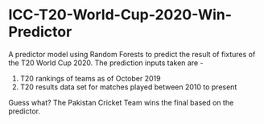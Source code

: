 # ICC-T20-World-Cup-2020-Win-Predictor

A predictor model using Random Forests to predict the result of fixtures of the T20 World Cup 2020.
The prediction inputs taken are - 
1) T20 rankings of teams as of October 2019
2) T20 results data set for matches played between 2010 to present

Guess what? The Pakistan Cricket Team wins the final based on the predictor.
